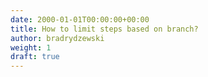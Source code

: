 ```yaml
---
date: 2000-01-01T00:00:00+00:00
title: How to limit steps based on branch?
author: bradrydzewski
weight: 1
draft: true
---
```

